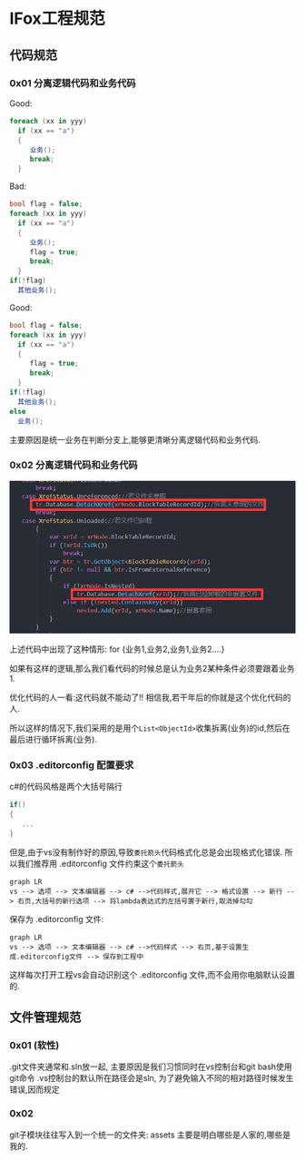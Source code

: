 # IFox工程规范

## 代码规范

### 0x01 分离逻辑代码和业务代码

Good:

```c#
foreach (xx in yyy)
  if (xx == "a")
  {
     业务();
     break;
  }
```

Bad:

```c#
bool flag = false;
foreach (xx in yyy)
  if (xx == "a")
  {
     业务();
     flag = true;
     break;
  }
if(!flag)
  其他业务();
```
Good:

```c#
bool flag = false;
foreach (xx in yyy)
  if (xx == "a")
  {
     flag = true;
     break;
  }
if(!flag)
  其他业务();
else
  业务();
```

主要原因是统一业务在判断分支上,能够更清晰分离逻辑代码和业务代码.


### 0x02 分离逻辑代码和业务代码

![img](0x01%E4%BB%A3%E7%A0%81%E8%A7%84%E8%8C%83.assets/2HJE@WH1%60PPUBOH2ZFL$BT.png)

上述代码中出现了这种情形:  for {业务1,业务2,业务1,业务2....}

如果有这样的逻辑,那么我们看代码的时候总是认为业务2某种条件必须要跟着业务1.

优化代码的人一看:这代码就不能动了!! 相信我,若干年后的你就是这个优化代码的人.

所以这样的情况下,我们采用的是用个`List<ObjectId>`收集拆离(业务)的id,然后在最后进行循环拆离(业务).

### 0x03 .editorconfig 配置要求

c#的代码风格是两个大括号隔行

```c#
if()
{
   ...
}
```

但是,由于vs没有制作好的原因,导致`委托箭头`代码格式化总是会出现格式化错误.
所以我们推荐用 .editorconfig 文件约束这个`委托箭头`

```mermaid
graph LR
vs --> 选项 --> 文本编辑器 --> c# -->代码样式,展开它 --> 格式设置 --> 新行 --> 右页,大括号的新行选项 --> 将lambda表达式的左括号置于新行,取消掉勾勾
```

保存为 .editorconfig 文件:

```mermaid
graph LR
vs --> 选项 --> 文本编辑器 --> c# -->代码样式 --> 右页,基于设置生成.editorconfig文件 --> 保存到工程中
```

这样每次打开工程vs会自动识别这个 .editorconfig 文件,而不会用你电脑默认设置的.



## 文件管理规范

### 0x01 (软性)

.git文件夹通常和.sln放一起,
主要原因是我们习惯同时在vs控制台和git bash使用git命令
.vs控制台的默认所在路径会是sln,
为了避免输入不同的相对路径时候发生错误,因而规定



### 0x02

git子模块往往写入到一个统一的文件夹: assets
主要是明白哪些是人家的,哪些是我的.





